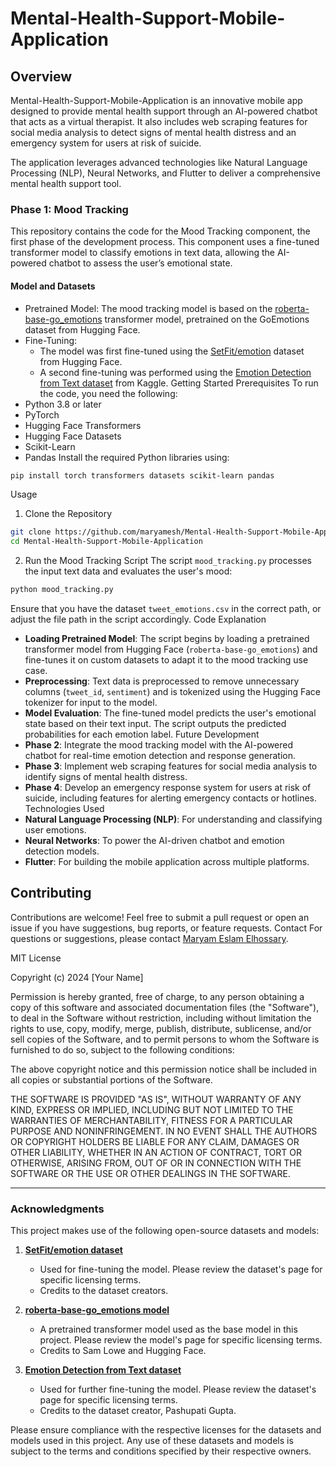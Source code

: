 # Mental-Health-Support-Mobile-Application
## Overview
Mental-Health-Support-Mobile-Application is an innovative mobile app designed to provide mental health support through an AI-powered chatbot that acts as a virtual therapist. It also includes web scraping features for social media analysis to detect signs of mental health distress and an emergency system for users at risk of suicide.

The application leverages advanced technologies like Natural Language Processing (NLP), Neural Networks, and Flutter to deliver a comprehensive mental health support tool.
### Phase 1: Mood Tracking
This repository contains the code for the Mood Tracking component, the first phase of the development process. This component uses a fine-tuned transformer model to classify emotions in text data, allowing the AI-powered chatbot to assess the user’s emotional state.
#### Model and Datasets
- Pretrained Model: The mood tracking model is based on the [roberta-base-go_emotions](https://huggingface.co/SamLowe/roberta-base-go_emotions) transformer model, pretrained on the GoEmotions dataset from Hugging Face.
- Fine-Tuning:
  - The model was first fine-tuned using the [SetFit/emotion](https://huggingface.co/datasets/SetFit/emotion) dataset from Hugging Face.
  - A second fine-tuning was performed using the [Emotion Detection from Text dataset](https://www.kaggle.com/datasets/pashupatigupta/emotion-detection-from-text) from Kaggle.
Getting Started
Prerequisites
To run the code, you need the following:
- Python 3.8 or later
- PyTorch
- Hugging Face Transformers
- Hugging Face Datasets
- Scikit-Learn
- Pandas
Install the required Python libraries using:
```bash
pip install torch transformers datasets scikit-learn pandas
```
Usage
1. Clone the Repository
```bash
git clone https://github.com/maryamesh/Mental-Health-Support-Mobile-Application.git
cd Mental-Health-Support-Mobile-Application
```
2. Run the Mood Tracking Script
The script `mood_tracking.py` processes the input text data and evaluates the user's mood:
```bash
python mood_tracking.py
```
Ensure that you have the dataset `tweet_emotions.csv` in the correct path, or adjust the file path in the script accordingly.
Code Explanation
- **Loading Pretrained Model**: The script begins by loading a pretrained transformer model from Hugging Face (`roberta-base-go_emotions`) and fine-tunes it on custom datasets to adapt it to the mood tracking use case.
- **Preprocessing**: Text data is preprocessed to remove unnecessary columns (`tweet_id`, `sentiment`) and is tokenized using the Hugging Face tokenizer for input to the model.
- **Model Evaluation**: The fine-tuned model predicts the user's emotional state based on their text input. The script outputs the predicted probabilities for each emotion label.
Future Development
- **Phase 2**: Integrate the mood tracking model with the AI-powered chatbot for real-time emotion detection and response generation.
- **Phase 3**: Implement web scraping features for social media analysis to identify signs of mental health distress.
- **Phase 4**: Develop an emergency response system for users at risk of suicide, including features for alerting emergency contacts or hotlines.
Technologies Used
- **Natural Language Processing (NLP)**: For understanding and classifying user emotions.
- **Neural Networks**: To power the AI-driven chatbot and emotion detection models.
- **Flutter**: For building the mobile application across multiple platforms.

## Contributing
Contributions are welcome! Feel free to submit a pull request or open an issue if you have suggestions, bug reports, or feature requests.
Contact
For questions or suggestions, please contact [Maryam Eslam Elhossary](mailto:maryamesh1911@gmail.com).


MIT License

Copyright (c) 2024 [Your Name]

Permission is hereby granted, free of charge, to any person obtaining a copy
of this software and associated documentation files (the "Software"), to deal
in the Software without restriction, including without limitation the rights
to use, copy, modify, merge, publish, distribute, sublicense, and/or sell
copies of the Software, and to permit persons to whom the Software is
furnished to do so, subject to the following conditions:

The above copyright notice and this permission notice shall be included in all
copies or substantial portions of the Software.

THE SOFTWARE IS PROVIDED "AS IS", WITHOUT WARRANTY OF ANY KIND, EXPRESS OR
IMPLIED, INCLUDING BUT NOT LIMITED TO THE WARRANTIES OF MERCHANTABILITY,
FITNESS FOR A PARTICULAR PURPOSE AND NONINFRINGEMENT. IN NO EVENT SHALL THE
AUTHORS OR COPYRIGHT HOLDERS BE LIABLE FOR ANY CLAIM, DAMAGES OR OTHER
LIABILITY, WHETHER IN AN ACTION OF CONTRACT, TORT OR OTHERWISE, ARISING FROM,
OUT OF OR IN CONNECTION WITH THE SOFTWARE OR THE USE OR OTHER DEALINGS IN THE
SOFTWARE.

---

### Acknowledgments

This project makes use of the following open-source datasets and models:

1. **[SetFit/emotion dataset](https://huggingface.co/datasets/SetFit/emotion)**
   - Used for fine-tuning the model. Please review the dataset's page for specific licensing terms.
   - Credits to the dataset creators.

2. **[roberta-base-go_emotions model](https://huggingface.co/SamLowe/roberta-base-go_emotions)**
   - A pretrained transformer model used as the base model in this project. Please review the model's page for specific licensing terms.
   - Credits to Sam Lowe and Hugging Face.

3. **[Emotion Detection from Text dataset](https://www.kaggle.com/datasets/pashupatigupta/emotion-detection-from-text)**
   - Used for further fine-tuning the model. Please review the dataset's page for specific licensing terms.
   - Credits to the dataset creator, Pashupati Gupta.

Please ensure compliance with the respective licenses for the datasets and models used in this project. Any use of these datasets and models is subject to the terms and conditions specified by their respective owners.


